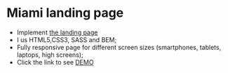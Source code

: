 # Miami landing page
- Implement [the landing page](https://www.figma.com/file/nHz8bflIwJaWP3P99vKTH5/miami_home_new?node-id=16033%3A3)
- I us HTML5,CSS3, SASS and BEM;
- Fully responsive page for different screen sizes (smartphones, tablets, laptops, high screens);
- Click the link to see [DEMO](https://IvanKolodiazhnyi.github.io/layout_miami/)

